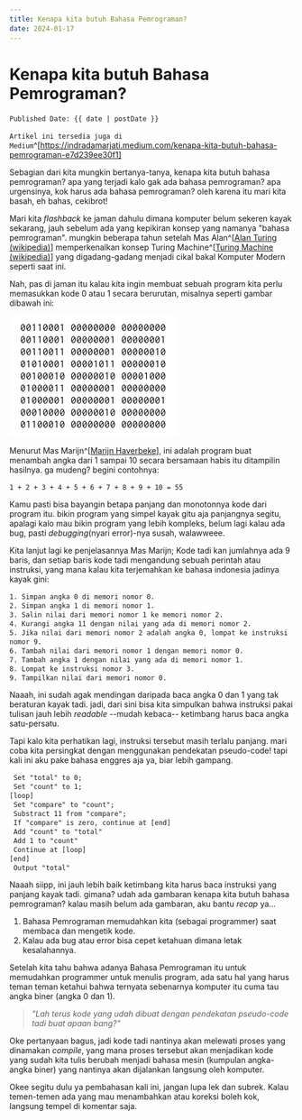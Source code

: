 ```yaml
---
title: Kenapa kita butuh Bahasa Pemrograman?
date: 2024-01-17
---
```


# Kenapa kita butuh Bahasa Pemrograman?

`Published Date: {{ date | postDate }}`

`Artikel ini tersedia juga di Medium`^[https://indradamarjati.medium.com/kenapa-kita-butuh-bahasa-pemrograman-e7d239ee30f1]

Sebagian dari kita mungkin bertanya-tanya, kenapa kita butuh bahasa pemrograman? apa yang terjadi kalo gak ada bahasa pemrograman? apa urgensinya, kok harus ada bahasa pemrograman? oleh karena itu mari kita basah, eh bahas, cekibrot!

Mari kita *flashback* ke jaman dahulu dimana komputer belum sekeren kayak sekarang, jauh sebelum ada yang kepikiran konsep yang namanya "bahasa pemrograman". mungkin beberapa tahun setelah Mas Alan^[[Alan Turing (wikipedia)](https://en.wikipedia.org/wiki/Alan_Turing)] memperkenalkan konsep Turing Machine^[[Turing Machine (wikipedia)](https://en.wikipedia.org/wiki/Turing_machine)] yang digadang-gadang menjadi cikal bakal Komputer Modern seperti saat ini.

Nah, pas di jaman itu kalau kita ingin membuat sebuah program kita perlu memasukkan kode 0 atau 1 secara berurutan, misalnya seperti gambar dibawah ini: 

![inigambar](/assets/images/binary_image.png)

Menurut Mas Marijn^[[Marijn Haverbeke](https://marijnhaverbeke.nl/)], ini adalah program buat menambah angka dari 1 sampai 10 secara bersamaan habis itu ditampilin hasilnya. ga mudeng? begini contohnya:

```
1 + 2 + 3 + 4 + 5 + 6 + 7 + 8 + 9 + 10 = 55
```

Kamu pasti bisa bayangin betapa panjang dan monotonnya kode dari program itu. bikin program yang simpel kayak gitu aja panjangnya segitu, apalagi kalo mau bikin program yang lebih kompleks, belum lagi kalau ada bug, pasti *debugging*(nyari error)-nya susah, walawweee.

Kita lanjut lagi ke penjelasannya Mas Marijn; Kode tadi kan jumlahnya ada 9 baris, dan setiap baris kode tadi mengandung sebuah perintah atau instruksi, yang mana kalau kita terjemahkan ke bahasa indonesia jadinya kayak gini:

```
1. Simpan angka 0 di memori nomor 0.
2. Simpan angka 1 di memori nomor 1.
3. Salin nilai dari memori nomor 1 ke memori nomor 2.
4. Kurangi angka 11 dengan nilai yang ada di memori nomor 2.
5. Jika nilai dari memori nomor 2 adalah angka 0, lompat ke instruksi nomor 9.
6. Tambah nilai dari memori nomor 1 dengan memori nomor 0.
7. Tambah angka 1 dengan nilai yang ada di memori nomor 1.
8. Lompat ke instruksi nomor 3.
9. Tampilkan nilai dari memori nomor 0.
```

Naaah, ini sudah agak mendingan daripada baca angka 0 dan 1 yang tak beraturan kayak tadi. jadi, dari sini bisa kita simpulkan bahwa instruksi pakai tulisan jauh lebih *readable* --mudah kebaca-- ketimbang harus baca angka satu-persatu.

Tapi kalo kita perhatikan lagi, instruksi tersebut masih terlalu panjang. mari coba kita persingkat dengan menggunakan pendekatan pseudo-code! tapi kali ini aku pake bahasa enggres aja ya, biar lebih gampang.

```
 Set "total" to 0;
 Set "count" to 1;
[loop]
 Set "compare" to "count";
 Substract 11 from "compare";
 If "compare" is zero, continue at [end]
 Add "count" to "total"
 Add 1 to "count"
 Continue at [loop]
[end]
 Output "total"
```

Naaah siipp, ini jauh lebih baik ketimbang kita harus baca instruksi yang panjang kayak tadi. gimana? udah ada gambaran kenapa kita butuh bahasa pemrograman? kalau masih belum ada gambaran, aku bantu *recap* ya...

1. Bahasa Pemrograman memudahkan kita (sebagai programmer) saat membaca dan mengetik kode.
2. Kalau ada bug atau error bisa cepet ketahuan dimana letak kesalahannya.

Setelah kita tahu bahwa adanya Bahasa Pemrograman itu untuk memudahkan programmer untuk menulis program, ada satu hal yang harus teman teman ketahui bahwa ternyata sebenarnya komputer itu cuma tau angka biner (angka 0 dan 1).

> *"Lah terus kode yang udah dibuat dengan pendekatan pseudo-code tadi buat apaan bang?"*

Oke pertanyaan bagus, jadi kode tadi nantinya akan melewati proses yang dinamakan *compile*, yang mana proses tersebut akan menjadikan kode yang sudah kita tulis berubah menjadi bahasa mesin (kumpulan angka-angka biner) yang nantinya akan dijalankan langsung oleh komputer.

Okee segitu dulu ya pembahasan kali ini, jangan lupa lek dan subrek. Kalau temen-temen ada yang mau menambahkan atau koreksi boleh kok, langsung tempel di komentar saja.